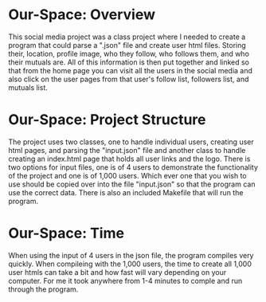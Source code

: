 # Our-Space: Overview
This social media project was a class project where I needed to create a program that could parse a ".json" file and create user html files. Storing their, location, profile image, who they follow, who follows them, and who their mutuals are. All of this information is then put together and linked so that from the home page you can visit all the users in the social media and also click on the user pages from that user's follow list, followers list, and mutuals list.

# Our-Space: Project Structure
The project uses two classes, one to handle individual users, creating user html pages, and parsing the "input.json" file and another class to handle creating an index.html page that holds all user links and the logo. There is two options for input files, one is of 4 users to demonstrate the functionality of the project and one is of 1,000 users. Which ever one that you wish to use should be copied over into the file "input.json" so that the program can use the correct data. There is also an included Makefile that will run the program.

# Our-Space: Time
When using the input of 4 users in the json file, the program compiles very quickly. When compileing with the 1,000 users, the time to create all 1,000 user htmls can take a bit and how fast will vary depending on your computer. For me it took anywhere from 1-4 minutes to comple and run through the program.
